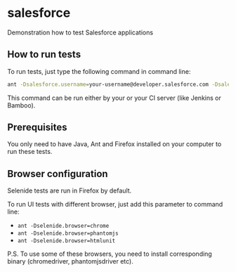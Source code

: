 # salesforce
Demonstration how to test Salesforce applications

## How to run tests

To run tests, just type the following command in command line:

```bash
ant -Dsalesforce.username=your-username@developer.salesforce.com -Dsalesforce.password=your-password
```

This command can be run either by your or your CI server (like Jenkins or Bamboo).

## Prerequisites

You only need to have Java, Ant and Firefox installed on your computer to run these tests.

## Browser configuration

Selenide tests are run in Firefox by default.

To run UI tests with different browser, just add this parameter to command line:

 * `ant -Dselenide.browser=chrome`
 * `ant -Dselenide.browser=phantomjs`
 * `ant -Dselenide.browser=htmlunit`

P.S. To use some of these browsers, you need to install corresponding binary (chromedriver, phantomjsdriver etc).